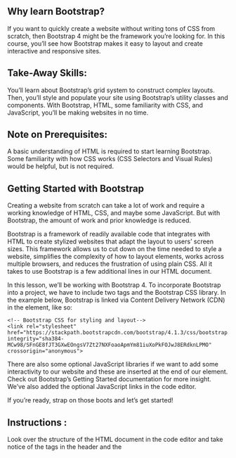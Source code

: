 ## Why learn Bootstrap?
If you want to quickly create a website without writing tons of CSS from scratch, then Bootstrap 4 might be the framework you’re looking for. In this course, you’ll see how Bootstrap makes it easy to layout and create interactive and responsive sites.

## Take-Away Skills:

You’ll learn about Bootstrap’s grid system to construct complex layouts. Then, you’ll style and populate your site using Bootstrap’s utility classes and components. With Bootstrap, HTML, some familiarity with CSS, and JavaScript, you’ll be making websites in no time.

## Note on Prerequisites:

A basic understanding of HTML is required to start learning Bootstrap. Some familiarity with how CSS works (CSS Selectors and Visual Rules) would be helpful, but is not required.

## Getting Started with Bootstrap

Creating a website from scratch can take a lot of work and require a working knowledge of HTML, CSS, and maybe some JavaScript. But with Bootstrap, the amount of work and prior knowledge is reduced.

Bootstrap is a framework of readily available code that integrates with HTML to create stylized websites that adapt the layout to users’ screen sizes. This framework allows us to cut down on the time needed to style a website, simplifies the complexity of how to layout elements, works across multiple browsers, and reduces the frustration of using plain CSS. All it takes to use Bootstrap is a few additional lines in our HTML document.

In this lesson, we’ll be working with Bootstrap 4. To incorporate Bootstrap into a project, we have to include two <meta> tags and the Bootstrap CSS library. In the example below, Bootstrap is linked via Content Delivery Network (CDN) in the <head> element, like so:
  
  <head>
    <!-- Required meta tags -->
    <meta charset="utf-8">
    <meta name="viewport" content="width=device-width, initial-scale=1, shrink-to-fit=no">
 
    <!-- Bootstrap CSS for styling and layout-->
    <link rel="stylesheet" href="https://stackpath.bootstrapcdn.com/bootstrap/4.1.3/css/bootstrap.min.css" integrity="sha384-MCw98/SFnGE8fJT3GXwEOngsV7Zt27NXFoaoApmYm81iuXoPkFOJwJ8ERdknLPMO" crossorigin="anonymous">
</head>
  
  


There are also some optional JavaScript libraries if we want to add some interactivity to our website and these are inserted at the end of our <body> element. Check out Bootstrap’s Getting Started documentation for more insight. We’ve also added the optional JavaScript links in the code editor.

If you’re ready, strap on those boots and let’s get started!

## Instructions :

Look over the structure of the HTML document in the code editor and take notice of the <meta> tags in the header and the <script> elements at the bottom of the <body>. We’ve also included elements that use Bootstrap’s styling and layout, but we haven’t added in the link to Bootstrap’s CDN.

Once you finish, notice how Bootstrap transforms the webpage! Go ahead resize the browser bigger and smaller to see how Bootstrap displays content on different sized screens!
